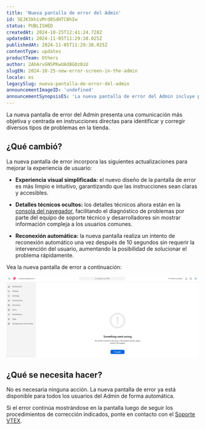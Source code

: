 ```yaml
---
title: 'Nueva pantalla de error del Admin'
id: 5EJK3khivMrd8SdHTCBhIw
status: PUBLISHED
createdAt: 2024-10-25T12:41:24.728Z
updatedAt: 2024-11-05T11:29:38.025Z
publishedAt: 2024-11-05T11:29:38.025Z
contentType: updates
productTeam: Others
author: 2AhArvGNSPKwUAd8GOz0iU
slugEN: 2024-10-25-new-error-screen-in-the-admin
locale: es
legacySlug: nueva-pantalla-de-error-del-admin
announcementImageID: 'undefined'
announcementSynopsisES: 'La nueva pantalla de error del Admin incluye procedimientos objetivos y permite ocultar los detalles técnicos.'
---
```


La nueva pantalla de error del Admin presenta una comunicación más objetiva y centrada en instrucciones directas para identificar y corregir diversos tipos de problemas en la tienda.

## ¿Qué cambió?

La nueva pantalla de error incorpora las siguientes actualizaciones para mejorar la experiencia de usuario:

- **Experiencia visual simplificada:** el nuevo diseño de la pantalla de error es más limpio e intuitivo, garantizando que las instrucciones sean claras y accesibles.

- **Detalles técnicos ocultos:** los detalles técnicos ahora están en la [consola del navegador](https://developer.chrome.com/docs/devtools/console/reference), facilitando el diagnóstico de problemas por parte del equipo de soporte técnico y desarrolladores sin mostrar información compleja a los usuarios comunes.

- **Reconexión automática:** la nueva pantalla realiza un intento de reconexión automático una vez después de 10 segundos sin requerir la intervención del usuario, aumentando la posibilidad de solucionar el problema rápidamente.

Vea la nueva pantalla de error a continuación:

![Tela erro - ES](https://raw.githubusercontent.com/vtexdocs/help-center-content/refs/heads/main/docs/es/announcements/2024/octubre/2024-10-25-nueva-pantalla-de-error-del-admin_1.png)

## ¿Qué se necesita hacer?

No es necesaria ninguna acción. La nueva pantalla de error ya está disponible para todos los usuarios del Admin de forma automática.

Si el error continúa mostrándose en la pantalla luego de seguir los procedimientos de corrección indicados, ponte en contacto con el [Soporte VTEX](https://support.vtex.com/hc/pt-br/requests).

